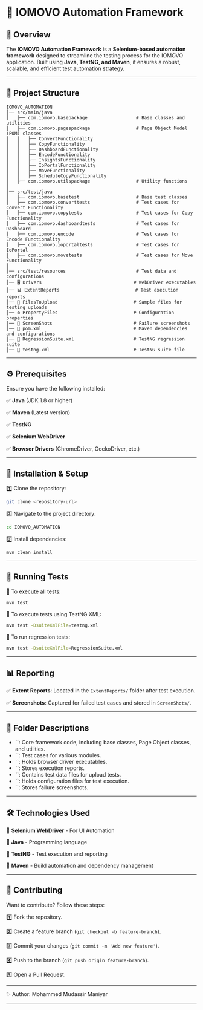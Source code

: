 # 🚀 IOMOVO Automation Framework

## 📌 Overview

The **IOMOVO Automation Framework** is a **Selenium-based automation framework** designed to streamline the testing process for the IOMOVO application. Built using **Java, TestNG, and Maven**, it ensures a robust, scalable, and efficient test automation strategy.

---

## 📂 Project Structure

```
IOMOVO_AUTOMATION
│── src/main/java
│   ├── com.iomovo.basepackage                  # Base classes and utilities
│   ├── com.iomovo.pagespackage                 # Page Object Model (POM) classes
│   │   ├── ConvertFunctionality
│   │   ├── CopyFunctionality
│   │   ├── DashboardFunctionality
│   │   ├── EncodeFunctionality
│   │   ├── InsightsFunctionality
│   │   ├── IoPortalFunctionality
│   │   ├── MoveFunctionality
│   │   ├── ScheduleCopyFunctionality
│   ├── com.iomovo.utilspackage                 # Utility functions
│
│── src/test/java
│   ├── com.iomovo.basetest                     # Base test classes
│   ├── com.iomovo.converttests                 # Test cases for Convert Functionality
│   ├── com.iomovo.copytests                    # Test cases for Copy Functionality
│   ├── com.iomovo.dashboardtests               # Test cases for Dashboard
│   ├── com.iomovo.encode                       # Test cases for Encode Functionality
│   ├── com.iomovo.ioportaltests                # Test cases for IoPortal
│   ├── com.iomovo.movetests                    # Test cases for Move Functionality
│
│── src/test/resources                          # Test data and configurations
│── 🖥️ Drivers                                  # WebDriver executables
│── 📊 ExtentReports                            # Test execution reports
│── 📁 FilesToUpload                            # Sample files for testing uploads
│── ⚙️ PropertyFiles                            # Configuration properties
│── 📸 ScreenShots                              # Failure screenshots
│── 📜 pom.xml                                  # Maven dependencies and configurations
│── 🔁 RegressionSuite.xml                      # TestNG regression suite
│── 🧪 testng.xml                               # TestNG suite file
```

---

## ⚙️ Prerequisites

Ensure you have the following installed:

✅ **Java** (JDK 1.8 or higher)

✅ **Maven** (Latest version)

✅ **TestNG**

✅ **Selenium WebDriver**

✅ **Browser Drivers** (ChromeDriver, GeckoDriver, etc.)

---

## 🚀 Installation & Setup

1️⃣ Clone the repository:

```sh
git clone <repository-url>
```

2️⃣ Navigate to the project directory:

```sh
cd IOMOVO_AUTOMATION
```

3️⃣ Install dependencies:

```sh
mvn clean install
```

---

## 🏃 Running Tests

🔹 To execute all tests:

```sh
mvn test
```

🔹 To execute tests using TestNG XML:

```sh
mvn test -DsuiteXmlFile=testng.xml
```

🔹 To run regression tests:

```sh
mvn test -DsuiteXmlFile=RegressionSuite.xml
```

---

## 📊 Reporting

✅ **Extent Reports**: Located in the `ExtentReports/` folder after test execution.

✅ **Screenshots**: Captured for failed test cases and stored in `ScreenShots/`.

---

## 📁 Folder Descriptions

- ``: Core framework code, including base classes, Page Object classes, and utilities.
- ``: Test cases for various modules.
- ``: Holds browser driver executables.
- ``: Stores execution reports.
- ``: Contains test data files for upload tests.
- ``: Holds configuration files for test execution.
- ``: Stores failure screenshots.

---

## 🛠️ Technologies Used

🚀 **Selenium WebDriver** - For UI Automation

🚀 **Java** - Programming language

🚀 **TestNG** - Test execution and reporting

🚀 **Maven** - Build automation and dependency management

---

## 🤝 Contributing

Want to contribute? Follow these steps:

1️⃣ Fork the repository.

2️⃣ Create a feature branch (`git checkout -b feature-branch`).

3️⃣ Commit your changes (`git commit -m 'Add new feature'`).

4️⃣ Push to the branch (`git push origin feature-branch`).

5️⃣ Open a Pull Request.

---

✨ Author: Mohammed Mudassir Maniyar

---



